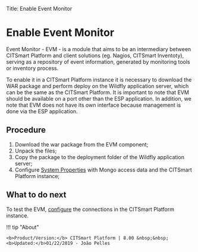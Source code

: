 Title: Enable Event Monitor  

# Enable Event Monitor  

Event Monitor - EVM - is a module that aims to be an intermediary between CITSmart Platform and client solutions (eg. Nagios, CITSmart Inventoty), serving as a repository of event information, generated by monitoring tools or inventory process.

To enable it in a CITSmart Platform instance it is necessary to download the WAR package and perform deploy on the Wildfly application server, which can be the same as the CITSmart Platform. It is important to note that EVM should be available on a port other than the ESP application. In addition, we note that EVM does not have its own interface because management is done via the ESP application.  

## Procedure  

1. Download the war package from the EVM component;  
2. Unpack the files;  
3. Copy the package to the deployment folder of the Wildfly application server;  
4. Configure [System Properties][2] with Mongo access data and the CITSmart Platform instance;  

## What to do next  

To test the EVM, [configure][1] the connections in the CITSmart Platform instance.  


!!! tip "About"

    <b>Product/Version:</b> CITSmart Platform | 8.00 &nbsp;&nbsp;
    <b>Updated:</b>01/22/2019 - João Pelles  
	
[1]:/en-us/citsmart-platform-8/processes/event/configuration/register-event-monitor-connection.html  
[2]:/en-us/citsmart-platform-8/get-started/installation-and-upgrade/perform-installation.html#configure-system-properties
